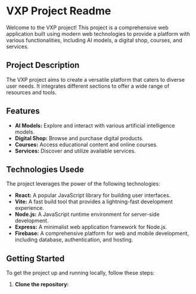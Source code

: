 # VXP Project Readme

Welcome to the VXP project! This project is a comprehensive web application built using modern web technologies to provide a platform with various functionalities, including AI models, a digital shop, courses, and services.

## Project Description

The VXP project aims to create a versatile platform that caters to diverse user needs. It integrates different sections to offer a wide range of resources and tools.

## Features

*   **AI Models:** Explore and interact with various artificial intelligence models.
*   **Digital Shop:** Browse and purchase digital products.
*   **Courses:** Access educational content and online courses.
*   **Services:** Discover and utilize available services.

## Technologies Usede

The project leverages the power of the following technologies:

*   **React:** A popular JavaScript library for building user interfaces.
*   **Vite:** A fast build tool that provides a lightning-fast development experience.
*   **Node.js:** A JavaScript runtime environment for server-side development.
*   **Express:** A minimalist web application framework for Node.js.
*   **Firebase:** A comprehensive platform for web and mobile development, including database, authentication, and hosting.

## Getting Started

To get the project up and running locally, follow these steps:

1.  **Clone the repository:**

